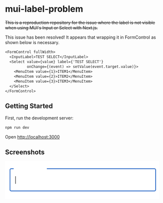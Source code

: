 # mui-label-problem

~~This is a reproduction repository for the issue where the label is not visible when using MUI's Input or Select with
Next.js.~~

This issue has been resolved! It appears that wrapping it in FormControl as shown below is necessary.

```tsx
<FormControl fullWidth>
  <InputLabel>TEST SELECT</InputLabel>
  <Select value={value} label={'TEST SELECT'}
          onChange={(event) => setValue(event.target.value)}>
    <MenuItem value={1}>ITEM1</MenuItem>
    <MenuItem value={2}>ITEM2</MenuItem>
    <MenuItem value={3}>ITEM3</MenuItem>
  </Select>
</FormControl>
```

## Getting Started

First, run the development server:

```bash
npm run dev
```

Open [http://localhost:3000](http://localhost:3000)

## Screenshots

![screenshot](https://raw.githubusercontent.com/takecchi/mui-label-problem/main/screenshots/2024-07-24%2018.36.05.png)
